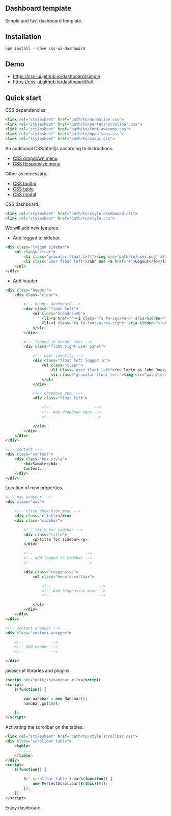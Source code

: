 ## Dashboard template

Simple and fast dashboard template.

## Installation

```
npm install --save css-ui-dashboard
```

## Demo

- https://css-ui.github.io/dashboard/simple
- https://css-ui.github.io/dashboard/full

## Quick start

CSS dependencies.

```html
<link rel="stylesheet" href="path/to/normalize.css">
<link rel="stylesheet" href="path/to/perfect-scrollbar.css">
<link rel="stylesheet" href="path/to/font-awesome.css">
<link rel="stylesheet" href="path/to/open-sans.css">
<link rel="stylesheet" href="path/to/cssui.css">
```

An additional CSS/html/js according to instructions.

- [CSS dropdown menu](https://github.com/css-ui/dropdown-menu)
- [CSS Responsive menu](https://github.com/css-ui/responsive-menu)

Other as necessary.

- [CSS tooltip](https://github.com/css-ui/tooltip)
- [CSS table](https://github.com/css-ui/table)
- [CSS modal](https://github.com/css-ui/modal)

CSS dashboard.

```html
<link rel="stylesheet" href="path/to/style.dashboard.css">
<link rel="stylesheet" href="path/to/style.css">
```

We will add new features.

- Add logged to sidebar.

```html
<div class="logged sidebar">
	<ul class="clear">
		<li class="gravatar float left"><img src="path/to/user.png" alt="user"></li>
		<li class="user float left">John Doe <a href="#">Logout</a></li>
	</ul>
</div>
```

- Add header.

```html
<div class="header">
	<div class="clear">

		<!-- header dashboard -->
		<div class="float left">
			<ul class="breadcrumb">
				<li><a href=""><i class="fa fa-square-o" aria-hidden="true"></i>Dashboard</a></li>
				<li><i class="fa fa-long-arrow-right" aria-hidden="true"></i>Sample</li>
			</ul>
		</div>

		<!-- logged in header user -->
		<div class="float right user panel">

			<!-- user identity -->
			<div class="float left logged in">
				<ul class="clear">
					<li class="user float left">You login as John Doe</li>
					<li class="gravatar float left"><img src="path/to/user.png" alt="user"></li>
				</ul>
			</div>

			<!-- dropdown menu -->
			<div class="float left">

				<!--                   -->
				<!-- Add dropdown menu -->
				<!--                   -->

			</div>
		</div>
	</div>
</div>

<!-- content -->
<div class="content">
	<div class="box style">
		<h4>Sample</h4>
		Content...
	</div>
</div>
```

Location of new properties.

```html
<!-- nav wrapper -->
<div class="nav">

	<!-- click show/hide menu -->
	<div class="click"></div>
	<div class="sidebar">

		<!-- title for sidebar -->
		<div class="title">
			<p>Title for sidebar</p>
		</div>

		<!--                       -->
		<!-- Add logged to sidebar -->
		<!--                       -->

		<div class="responsive">
			<ul class="menu scrollbar">

				<!--                     -->
				<!-- Add responsive menu -->
				<!--                     -->

			</ul>
		</div>
	</div>
</div>

<!-- content wrapper -->
<div class="content-wrapper">

	<!--            -->
	<!-- Add header -->
	<!--            -->

</div>
```

javascript libraries and plugins.

```html
<script src="path/to/nanobar.js"></script>
<script>
	$(function() {

		var nanobar = new Nanobar();
		nanobar.go(100);

	});
</script>
```

Activating the scrollbar on the tables.

```html
<link rel="stylesheet" href="path/to/style.scrollbar.css">
<div class="scrollbar table">
	<table>
		...
	</table>
</div>
<script>
	$(function() {

		$('.scrollbar.table').each(function() {
			new PerfectScrollbar($(this)[0]);
		});
	});
</script>
```

Enjoy dashboard.
